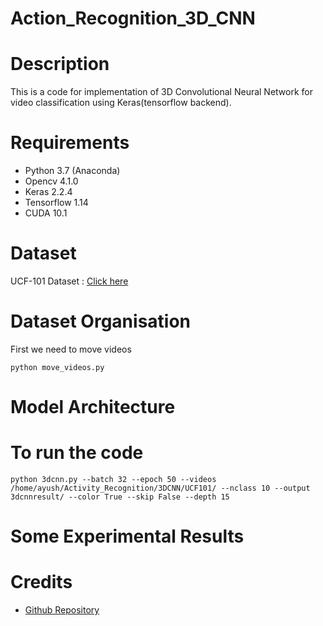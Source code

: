 # Action_Recognition_3D_CNN

# Description
This is a code for implementation of 3D Convolutional Neural Network for video classification using Keras(tensorflow backend).

# Requirements
* Python 3.7 (Anaconda)
* Opencv 4.1.0
* Keras 2.2.4
* Tensorflow 1.14
* CUDA 10.1

# Dataset
UCF-101 Dataset : [Click here](https://www.crcv.ucf.edu/data/UCF101.php)

# Dataset Organisation
First we need to move videos
```
python move_videos.py
```
# Model Architecture

# To run the code
```
python 3dcnn.py --batch 32 --epoch 50 --videos /home/ayush/Activity_Recognition/3DCNN/UCF101/ --nclass 10 --output 3dcnnresult/ --color True --skip False --depth 15
```

# Some Experimental Results


# Credits
* [Github Repository](https://github.com/eriklindernoren/Action-Recognition)

